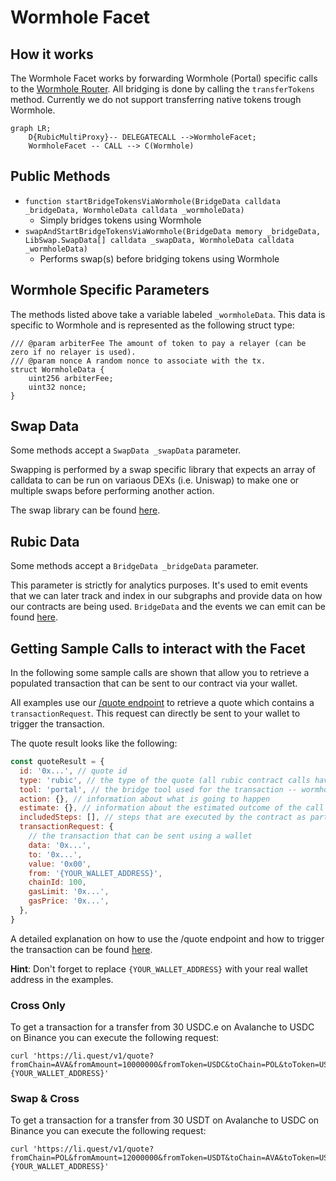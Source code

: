 # Wormhole Facet

## How it works

The Wormhole Facet works by forwarding Wormhole (Portal) specific calls to the [Wormhole Router](https://etherscan.io/address/0x98f3c9e6E3fAce36bAAd05FE09d375Ef1464288B). All bridging is done by calling the `transferTokens` method. Currently we do not support transferring native tokens trough Wormhole.

```mermaid
graph LR;
    D{RubicMultiProxy}-- DELEGATECALL -->WormholeFacet;
    WormholeFacet -- CALL --> C(Wormhole)
```

## Public Methods

- `function startBridgeTokensViaWormhole(BridgeData calldata _bridgeData, WormholeData calldata _wormholeData)`
  - Simply bridges tokens using Wormhole
- `swapAndStartBridgeTokensViaWormhole(BridgeData memory _bridgeData, LibSwap.SwapData[] calldata _swapData, WormholeData calldata _wormholeData)`
  - Performs swap(s) before bridging tokens using Wormhole

## Wormhole Specific Parameters

The methods listed above take a variable labeled `_wormholeData`. This data is specific to Wormhole and is represented as the following struct type:

```solidity
/// @param arbiterFee The amount of token to pay a relayer (can be zero if no relayer is used).
/// @param nonce A random nonce to associate with the tx.
struct WormholeData {
    uint256 arbiterFee;
    uint32 nonce;
}

```

## Swap Data

Some methods accept a `SwapData _swapData` parameter.

Swapping is performed by a swap specific library that expects an array of calldata to can be run on variaous DEXs (i.e. Uniswap) to make one or multiple swaps before performing another action.

The swap library can be found [here](../src/Libraries/LibSwap.sol).

## Rubic Data

Some methods accept a `BridgeData _bridgeData` parameter.

This parameter is strictly for analytics purposes. It's used to emit events that we can later track and index in our subgraphs and provide data on how our contracts are being used. `BridgeData` and the events we can emit can be found [here](../src/Interfaces/IRubic.sol).

## Getting Sample Calls to interact with the Facet

In the following some sample calls are shown that allow you to retrieve a populated transaction that can be sent to our contract via your wallet.

All examples use our [/quote endpoint](https://apidocs.li.fi/reference/get_quote) to retrieve a quote which contains a `transactionRequest`. This request can directly be sent to your wallet to trigger the transaction.

The quote result looks like the following:

```javascript
const quoteResult = {
  id: '0x...', // quote id
  type: 'rubic', // the type of the quote (all rubic contract calls have the type "rubic")
  tool: 'portal', // the bridge tool used for the transaction -- wormhole is the prototol, Portal is the actual bridge.
  action: {}, // information about what is going to happen
  estimate: {}, // information about the estimated outcome of the call
  includedSteps: [], // steps that are executed by the contract as part of this transaction, e.g. a swap step and a cross step
  transactionRequest: {
    // the transaction that can be sent using a wallet
    data: '0x...',
    to: '0x...',
    value: '0x00',
    from: '{YOUR_WALLET_ADDRESS}',
    chainId: 100,
    gasLimit: '0x...',
    gasPrice: '0x...',
  },
}
```

A detailed explanation on how to use the /quote endpoint and how to trigger the transaction can be found [here](https://docs.li.fi/products/more-integration-options/li.fi-api/transferring-tokens-example).

**Hint**: Don't forget to replace `{YOUR_WALLET_ADDRESS}` with your real wallet address in the examples.

### Cross Only

To get a transaction for a transfer from 30 USDC.e on Avalanche to USDC on Binance you can execute the following request:

```shell
curl 'https://li.quest/v1/quote?fromChain=AVA&fromAmount=10000000&fromToken=USDC&toChain=POL&toToken=USDC&slippage=0.03&allowBridges=portal&fromAddress={YOUR_WALLET_ADDRESS}'
```

### Swap & Cross

To get a transaction for a transfer from 30 USDT on Avalanche to USDC on Binance you can execute the following request:

```shell
curl 'https://li.quest/v1/quote?fromChain=POL&fromAmount=12000000&fromToken=USDT&toChain=AVA&toToken=USDC&slippage=0.03&allowBridges=portal&fromAddress={YOUR_WALLET_ADDRESS}'
```
